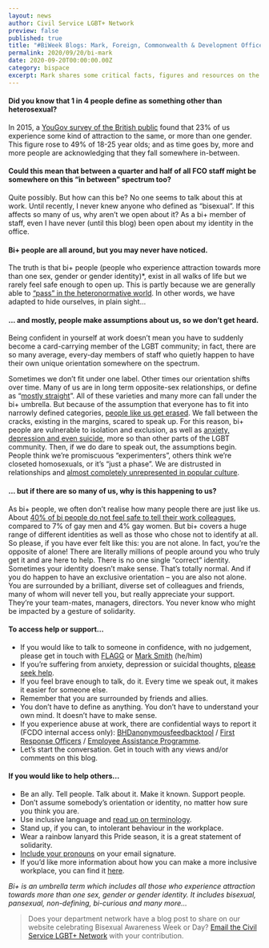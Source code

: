 ```yaml
---
layout: news
author: Civil Service LGBT+ Network
preview: false
published: true
title: "#BiWeek Blogs: Mark, Foreign, Commonwealth & Development Office"
permalink: 2020/09/20/bi-mark
date: 2020-09-20T00:00:00.00Z
category: bispace
excerpt: Mark shares some critical facts, figures and resources on the bi experience.
---
```


#### Did you know that 1 in 4 people define as something other than heterosexual? 
In 2015, a [YouGov survey of the British public](https://yougov.co.uk/topics/lifestyle/articles-reports/2015/08/16/half-young-not-heterosexual) found that 23% of us experience some kind of attraction to the same, or more than one gender. This figure rose to 49% of 18-25 year olds; and as time goes by, more and more people are acknowledging that they fall somewhere in-between.
 
#### Could this mean that between a quarter and half of all FCO staff might be somewhere on this “in between” spectrum too?
Quite possibly. But how can this be? No one seems to talk about this at work. Until recently, I never knew anyone who defined as “bisexual”. If this affects so many of us, why aren’t we open about it? As a bi+ member of staff, even I have never (until this blog) been open about my identity in the office.

#### Bi+ people are all around, but you may never have noticed.
The truth is that bi+ people (people who experience attraction towards more than one sex, gender or gender identity)*, exist in all walks of life but we rarely feel safe enough to open up. This is partly because we are generally able to [“pass” in the heteronormative world](https://www.youtube.com/watch?v=Oa6AnOCQD50). In other words, we have adapted to hide ourselves, in plain sight…
 
#### ... and mostly, people make assumptions about us, so we don’t get heard. 
Being confident in yourself at work doesn’t mean you have to suddenly become a card-carrying member of the LGBT community; in fact, there are so many average, every-day members of staff who quietly happen to have their own unique orientation somewhere on the spectrum.

Sometimes we don’t fit under one label. Other times our orientation shifts over time. Many of us are in long term opposite-sex relationships, or define as “[mostly straight](https://time.com/5026092/mostly-straight-sexual-identity-bisexual-gay/)”. All of these varieties and many more can fall under the bi+ umbrella.
But because of the assumption that everyone has to fit into narrowly defined categories, [people like us get erased](https://www.glaad.org/bisexual/bierasure). We fall between the cracks, existing in the margins, scared to speak up. For this reason, bi+ people are vulnerable to isolation and exclusion, as well as [anxiety, depression and even suicide](https://www.outlife.org.uk/we-need-to-talk-about-bisexual-mental-health), more so than other parts of the LGBT community.
Then, if we do dare to speak out, the assumptions begin. People think we’re promiscuous “experimenters”, others think we’re closeted homosexuals, or it’s “just a phase”. We are distrusted in relationships and [almost completely unrepresented in popular culture](https://www.independent.co.uk/voices/miley-cyrus-bisexual-lgbt-lesbian-julie-bindel-transgender-a8900421.html).
 
#### ... but if there are so many of us, why is this happening to us? 
As bi+ people, we often don’t realise how many people there are just like us. About [40% of bi people do not feel safe to tell their work colleagues](https://www.stonewall.org.uk/media/lgbt-facts-and-figures), compared to 7% of gay men and 4% gay women. But bi+ covers a huge range of different identities as well as those who chose not to identify at all.
So please, if you have ever felt like this: you are not alone. In fact, you’re the opposite of alone! There are literally millions of people around you who truly get it and are here to help. There is no one single “correct” identity. Sometimes your identity doesn’t make sense. That’s totally normal. 
And if you do happen to have an exclusive orientation – you are also not alone. You are surrounded by a brilliant, diverse set of colleagues and friends, many of whom will never tell you, but really appreciate your support. They’re your team-mates, managers, directors. You never know who might be impacted by a gesture of solidarity.
 
#### To access help or support…
* If you would like to talk to someone in confidence, with no judgement, please get in touch with [FLAGG](mailto:flagg@fco.gov.uk) or [Mark Smith](mailto:mark.smith4@fco.gov.uk) (he/him)
* If you’re suffering from anxiety, depression or suicidal thoughts, [please seek help](https://www.nhs.uk/conditions/stress-anxiety-depression/).
* If you feel brave enough to talk, do it. Every time we speak out, it makes it easier for someone else.
* Remember that you are surrounded by friends and allies.
* You don’t have to define as anything. You don’t have to understand your own mind. It doesn’t have to make sense.
* If you experience abuse at work, there are confidential ways to report it (FCDO internal access only): [BHDanonymousfeedbacktool](https://forms.office.com/Pages/ResponsePage.aspx?id=09Ci08h8Uk-7-YW9Q9lCeZ6PprWM9ZdDuVEk6rRc2ytUOE05NkRFME1MTFpEVE9MS09SUTJHOFNDRyQlQCN0PWcu) / [First Response Officers](https://extranet.fco.gov.uk/hr/relations/Pages/first-response-officers.aspx) / [Employee Assistance Programme](https://extranet.fco.gov.uk/hr/health/welfare/Pages/eap.aspx).
* Let’s start the conversation. Get in touch with any views and/or comments on this blog.
 
#### If you would like to help others…
* Be an ally. Tell people. Talk about it. Make it known. Support people.
* Don’t assume somebody’s orientation or identity, no matter how sure you think you are.
* Use inclusive language and [read up on terminology](https://www.stonewall.org.uk/help-advice/faqs-and-glossary/glossary-terms).
* Stand up, if you can, to intolerant behaviour in the workplace.
* Wear a rainbow lanyard this Pride season, it is a great statement of solidarity.
* [Include your pronouns](https://inews.co.uk/opinion/comment/why-i-put-pronouns-in-my-email-signature-and-you-should-too-136421) on your email signature.
* If you’d like more information about how you can make a more inclusive workplace, you can find it [here](https://www.stonewall.org.uk/sites/default/files/straight_allies.pdf).
 
*Bi+ is an umbrella term which includes all those who experience attraction towards more than one sex, gender or gender identity. It includes bisexual, pansexual, non-defining, bi-curious and many more...*

> Does your department network have a blog post to share on our website celebrating Bisexual Awareness Week or Day? [Email the Civil Service LGBT+ Network](mailto:info@civilservice.lgbt) with your contribution.

